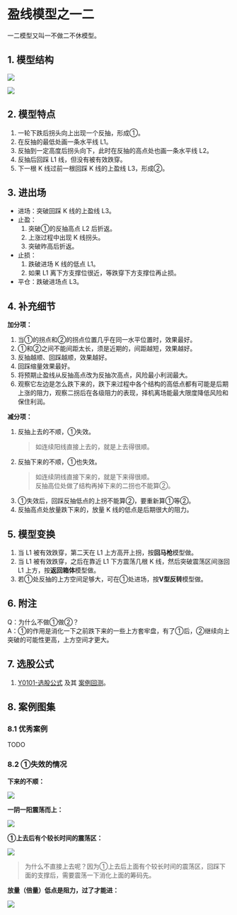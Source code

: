 # 盈线模型之一二

一二模型又叫一不做二不休模型。

## 1. 模型结构

![](./assets/Y01-model-transparent.png)

![](./assets/Y01-model-desc.png)

## 2. 模型特点

1. 一轮下跌后拐头向上出现一个反抽，形成①。
2. 在反抽的最低处画一条水平线 L1。
3. 反抽到一定高度后拐头向下，此时在反抽的高点处也画一条水平线 L2。
4. 反抽后回踩 L1 线，但没有被有效跌穿。
5. 下一根 K 线过前一根回踩 K 线的上盈线 L3，形成②。

## 3. 进出场

- 进场：突破回踩 K 线的上盈线 L3。
- 止盈：
    1. 突破①的反抽高点 L2 后折返。
    2. 上涨过程中出现 K 线拐头。
    3. 突破昨高后折返。
- 止损：
    1. 跌破进场 K 线的低点 L1。
    2. 如果 L1 离下方支撑位很近，等跌穿下方支撑位再止损。
- 平仓：跌破进场点 L3。

## 4. 补充细节

**加分项：**

1. 当①的拐点和②的拐点位置几乎在同一水平位置时，效果最好。
2. ①和②之间不能间距太长，须是近期的，间距越短，效果越好。
3. 反抽越顺、回踩越顺，效果越好。
4. 回踩缩量效果最好。
5. 将预期止盈线从反抽高点改为反抽次高点，风险最小利润最大。
6. 观察它左边是怎么跌下来的，跌下来过程中各个结构的高低点都有可能是后期上涨的阻力，观察二拐后在各级阻力的表现，择机离场能最大限度降低风险和保住利润。

**减分项：**

1. 反抽上去的不顺，①失效。
    > 如连续阳线直接上去的，就是上去得很顺。
2. 反抽下来的不顺，①也失效。
    > 如连续阴线直接下来的，就是下来得很顺。  
    > 反抽高位处做了结构再掉下来的二拐也不能算②。
3. ①失效后，回踩反抽低点的上拐不能算②，要重新算①等②。
4. 反抽高点处放量跌下来的，放量 K 线的低点是后期很大的阻力。

## 5. 模型变换

1. 当 L1 被有效跌穿，第二天在 L1 上方高开上拐，按**回马枪**模型做。
2. 当 L1 被有效跌穿，之后在靠近 L1 下方震荡几根 K 线，然后突破震荡区间涨回 L1 上方，按**返回箱体**模型做。
3. 若①处反抽的上方空间足够大，可在①处进场，按**V型反转**模型做。 

## 6. 附注

Q：为什么不做①做②？  
A：①的作用是消化一下之前跌下来的一些上方套牢盘，有了①后，②继续向上突破的可能性更高，上方空间才更大。

## 7. 选股公式

1. [Y0101-选股公式](./Y0101-选股公式.md) 及其 [案例回测](./Y0101-案例回测.md)。

## 8. 案例图集

### 8.1 优秀案例

TODO

### 8.2 ①失效的情况

**下来的不顺：**

![](./assets/211108-300005-探路者.png)

**一阴一阳震荡而上：**

![](./assets/211013-300040-九洲集团.png)

**①上去后有个较长时间的震荡区：**

![](./assets/210827-300003-乐普医疗.png)

> 为什么不直接上去呢？因为①上去后上面有个较长时间的震荡区，回踩下面的支撑后，需要震荡一下消化上面的筹码先。

**放量（倍量）低点是阻力，过了才能进：**

![](./assets/210923-300036-超图软件.png)
